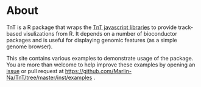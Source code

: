 About
================

TnT is a R package that wraps the [TnT javascript libraries](https://github.com/tntvis) to provide track-based visulizations from R. It depends on a number of bioconductor packages and is useful for displaying genomic features (as a simple genome browser).

This site contains various examples to demonstrate usage of the package. You are more than welcome to help improve these examples by opening an [issue](https://github.com/Marlin-Na/TnT/issues) or pull request at <https://github.com/Marlin-Na/TnT/tree/master/inst/examples> .
